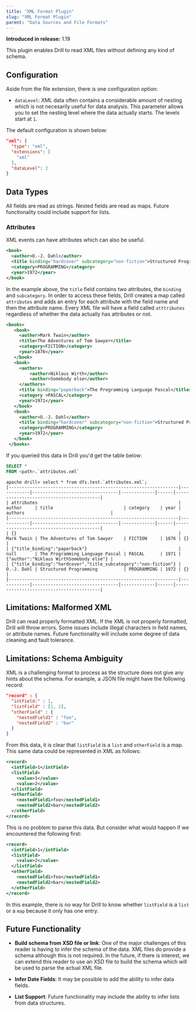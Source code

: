```yaml
---
title: "XML Format Plugin"
slug: "XML Format Plugin"
parent: "Data Sources and File Formats"
---
```


**Introduced in release:** 1.19

This plugin enables Drill to read XML files without defining any kind of schema.

## Configuration
Aside from the file extension, there is one configuration option:

* `dataLevel`: XML data often contains a considerable amount of nesting which is not necesarily useful for data analysis. This parameter allows you to set the nesting level
  where the data actually starts.  The levels start at `1`.

The default configuration is shown below:

```json
"xml": {
  "type": "xml",
  "extensions": [
    "xml"
  ],
  "dataLevel": 2
}
```

## Data Types
All fields are read as strings.  Nested fields are read as maps.  Future functionality could include
support for lists.

### Attributes
XML events can have attributes which can also be useful.
```xml
<book>
  <author>O.-J. Dahl</author>
  <title binding="hardcover" subcategory="non-fiction">Structured Programming</title>
  <category>PROGRAMMING</category>
  <year>1972</year>
</book>
```

In the example above, the `title` field contains two attributes, the `binding` and `subcategory`.
In order to access these fields, Drill creates a map called `attributes` and adds an entry for each
attribute with the field name and then the attribute name.  Every XML file will have a field called
`atttributes` regardless of whether the data actually has attributes or not.

```xml
<books>
   <book>
     <author>Mark Twain</author>
     <title>The Adventures of Tom Sawyer</title>
     <category>FICTION</category>
     <year>1876</year>
   </book>
   <book>
     <authors>
         <author>Niklaus Wirth</author>
         <author>Somebody else</author>
     </authors>
     <title binding="paperback">The Programming Language Pascal</title>
     <category >PASCAL</category>
     <year>1971</year>
   </book>
   <book>
     <author>O.-J. Dahl</author>
     <title binding="hardcover" subcategory="non-fiction">Structured Programming</title>
     <category>PROGRAMMING</category>
     <year>1972</year>
   </book>
 </books>
```
If you queried this data in Drill you'd get the table below:

```sql
SELECT *
FROM <path>.`attributes.xml`
```

```
apache drill> select * from dfs.test.`attributes.xml`;
|-----------------------------------------------------------------|------------|---------------------------------|-------------|------|-----------------------------------------|
| attributes                                                      | author     | title                           | category    | year | authors                                 |
|-----------------------------------------------------------------|------------|---------------------------------|-------------|------|-----------------------------------------|
| {}                                                              | Mark Twain | The Adventures of Tom Sawyer    | FICTION     | 1876 | {}                                      |
| {"title_binding":"paperback"}                                   | null       | The Programming Language Pascal | PASCAL      | 1971 | {"author":"Niklaus WirthSomebody else"} |
| {"title_binding":"hardcover","title_subcategory":"non-fiction"} | O.-J. Dahl | Structured Programming          | PROGRAMMING | 1972 | {}                                      |
|-----------------------------------------------------------------|------------|---------------------------------|-------------|------|-----------------------------------------|
```

## Limitations:  Malformed XML
Drill can read properly formatted XML.  If the XML is not properly formatted, Drill will throw errors. Some issues include illegal characters in field names, or attribute names.
Future functionality will include some degree of data cleaning and fault tolerance.

## Limitations: Schema Ambiguity
XML is a challenging format to process as the structure does not give any hints about the schema.  For example, a JSON file might have the following record:

```json
"record" : {
  "intField:" : 1,
  "listField" : [1, 2],
  "otherField" : {
    "nestedField1" : "foo",
    "nestedField2" : "bar"
  }
}
```

From this data, it is clear that `listField` is a `list` and `otherField` is a map.  This same data could be represented in XML as follows:

```xml
<record>
  <intField>1</intField>
  <listField>
    <value>1</value>
    <value>2</value>
  </listField>
  <otherField>
    <nestedField1>foo</nestedField1>
    <nestedField2>bar</nestedField2>
  </otherField>
</record>
```

This is no problem to parse this data. But consider what would happen if we encountered the following first:
```xml
<record>
  <intField>1</intField>
  <listField>
    <value>2</value>
  </listField>
  <otherField>
    <nestedField1>foo</nestedField1>
    <nestedField2>bar</nestedField2>
  </otherField>
</record>
```

In this example, there is no way for Drill to know whether `listField` is a `list` or a `map`
because it only has one entry.

## Future Functionality

* **Build schema from XSD file or link**:  One of the major challenges of this reader is having to infer the schema of the data. XML files do provide a schema although this is not required.  In the future, if there is interest, we can extend this reader to use an XSD file to build the schema which will be used to parse the actual XML file.

* **Infer Date Fields**: It may be possible to add the ability to infer data fields.

* **List Support**:  Future functionality may include the ability to infer lists from data structures.

